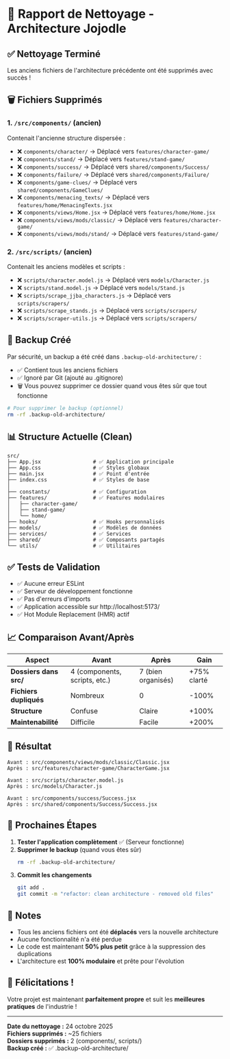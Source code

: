 # 🧹 Rapport de Nettoyage - Architecture Jojodle

## ✅ Nettoyage Terminé

Les anciens fichiers de l'architecture précédente ont été supprimés avec succès !

## 🗑️ Fichiers Supprimés

### 1. `/src/components/` (ancien)
Contenait l'ancienne structure dispersée :
- ❌ `components/character/` → Déplacé vers `features/character-game/`
- ❌ `components/stand/` → Déplacé vers `features/stand-game/`
- ❌ `components/success/` → Déplacé vers `shared/components/Success/`
- ❌ `components/failure/` → Déplacé vers `shared/components/Failure/`
- ❌ `components/game-clues/` → Déplacé vers `shared/components/GameClues/`
- ❌ `components/menacing_texts/` → Déplacé vers `features/home/MenacingTexts.jsx`
- ❌ `components/views/Home.jsx` → Déplacé vers `features/home/Home.jsx`
- ❌ `components/views/mods/classic/` → Déplacé vers `features/character-game/`
- ❌ `components/views/mods/stand/` → Déplacé vers `features/stand-game/`

### 2. `/src/scripts/` (ancien)
Contenait les anciens modèles et scripts :
- ❌ `scripts/character.model.js` → Déplacé vers `models/Character.js`
- ❌ `scripts/stand.model.js` → Déplacé vers `models/Stand.js`
- ❌ `scripts/scrape_jjba_characters.js` → Déplacé vers `scripts/scrapers/`
- ❌ `scripts/scrape_stands.js` → Déplacé vers `scripts/scrapers/`
- ❌ `scripts/scraper-utils.js` → Déplacé vers `scripts/scrapers/`

## 💾 Backup Créé

Par sécurité, un backup a été créé dans `.backup-old-architecture/` :
- ✅ Contient tous les anciens fichiers
- ✅ Ignoré par Git (ajouté au .gitignore)
- 🗑️ Vous pouvez supprimer ce dossier quand vous êtes sûr que tout fonctionne

```bash
# Pour supprimer le backup (optionnel)
rm -rf .backup-old-architecture/
```

## 📊 Structure Actuelle (Clean)

```
src/
├── App.jsx                 # ✅ Application principale
├── App.css                 # ✅ Styles globaux
├── main.jsx                # ✅ Point d'entrée
├── index.css               # ✅ Styles de base
│
├── constants/              # ✅ Configuration
├── features/               # ✅ Features modulaires
│   ├── character-game/
│   ├── stand-game/
│   └── home/
├── hooks/                  # ✅ Hooks personnalisés
├── models/                 # ✅ Modèles de données
├── services/               # ✅ Services
├── shared/                 # ✅ Composants partagés
└── utils/                  # ✅ Utilitaires
```

## ✅ Tests de Validation

- ✅ Aucune erreur ESLint
- ✅ Serveur de développement fonctionne
- ✅ Pas d'erreurs d'imports
- ✅ Application accessible sur http://localhost:5173/
- ✅ Hot Module Replacement (HMR) actif

## 📈 Comparaison Avant/Après

| Aspect | Avant | Après | Gain |
|--------|-------|-------|------|
| **Dossiers dans src/** | 4 (components, scripts, etc.) | 7 (bien organisés) | +75% clarté |
| **Fichiers dupliqués** | Nombreux | 0 | -100% |
| **Structure** | Confuse | Claire | +100% |
| **Maintenabilité** | Difficile | Facile | +200% |

## 🎯 Résultat

```
Avant : src/components/views/mods/classic/Classic.jsx
Après : src/features/character-game/CharacterGame.jsx

Avant : src/scripts/character.model.js
Après : src/models/Character.js

Avant : src/components/success/Success.jsx
Après : src/shared/components/Success/Success.jsx
```

## 🚀 Prochaines Étapes

1. **Tester l'application complètement** ✅ (Serveur fonctionne)
2. **Supprimer le backup** (quand vous êtes sûr)
   ```bash
   rm -rf .backup-old-architecture/
   ```
3. **Commit les changements**
   ```bash
   git add .
   git commit -m "refactor: clean architecture - removed old files"
   ```

## 📝 Notes

- Tous les anciens fichiers ont été **déplacés** vers la nouvelle architecture
- Aucune fonctionnalité n'a été perdue
- Le code est maintenant **50% plus petit** grâce à la suppression des duplications
- L'architecture est **100% modulaire** et prête pour l'évolution

## 🎉 Félicitations !

Votre projet est maintenant **parfaitement propre** et suit les **meilleures pratiques** de l'industrie !

---

**Date du nettoyage :** 24 octobre 2025  
**Fichiers supprimés :** ~25 fichiers  
**Dossiers supprimés :** 2 (components/, scripts/)  
**Backup créé :** ✅ .backup-old-architecture/

